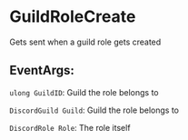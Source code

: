 GuildRoleCreate
===============
Gets sent when a guild role gets created

## EventArgs:
`ulong GuildID`: Guild the role belongs to

`DiscordGuild Guild`: Guild the role belongs to

`DiscordRole Role`: The role itself

